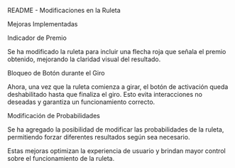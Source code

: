 README - Modificaciones en la Ruleta

Mejoras Implementadas

Indicador de Premio

Se ha modificado la ruleta para incluir una flecha roja que señala el premio obtenido, mejorando la claridad visual del resultado.

Bloqueo de Botón durante el Giro

Ahora, una vez que la ruleta comienza a girar, el botón de activación queda deshabilitado hasta que finaliza el giro. Esto evita interacciones no deseadas y garantiza un funcionamiento correcto.

Modificación de Probabilidades

Se ha agregado la posibilidad de modificar las probabilidades de la ruleta, permitiendo forzar diferentes resultados según sea necesario.

Estas mejoras optimizan la experiencia de usuario y brindan mayor control sobre el funcionamiento de la ruleta.
